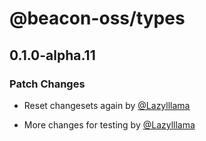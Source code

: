 # @beacon-oss/types

## 0.1.0-alpha.11

### Patch Changes

- Reset changesets again by [@Lazylllama](https://github.com/Lazylllama)

- More changes for testing by [@Lazylllama](https://github.com/Lazylllama)
